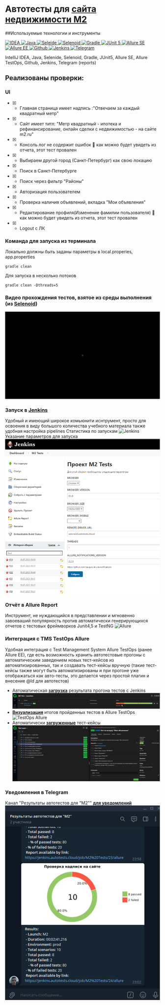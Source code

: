 
# Автотесты для [**сайта недвижимости M2**](https://m2.ru)
##Используемые технологии и инструменты

<a href="https://www.jetbrains.com/idea/">
    <img src="https://starchenkov.pro/qa-guru/img/skills/Intelij_IDEA.svg" width="40" height="40"  alt="IDEA"/>
</a>
<a href="https://www.jetbrains.com/idea/">
    <img src="https://starchenkov.pro/qa-guru/img/skills/Java.svg" width="40" height="40"  alt="Java"/>
</a>
<a href="https://www.jetbrains.com/idea/">
    <img src="https://starchenkov.pro/qa-guru/img/skills/Selenide.svg" width="40" height="40"  alt="Seleide"/>
</a>
<a href="https://www.jetbrains.com/idea/">
    <img src="https://starchenkov.pro/qa-guru/img/skills/Selenoid.svg" width="40" height="40"  alt="Selenoid"/>
</a>
<a href="https://www.jetbrains.com/idea/">
    <img src="https://starchenkov.pro/qa-guru/img/skills/Gradle.svg" width="40" height="40"  alt="Gradle"/>
</a>
<a href="https://www.jetbrains.com/idea/">
    <img src="https://starchenkov.pro/qa-guru/img/skills/JUnit5.svg" width="40" height="40"  alt="JUnit 5"/>
</a>
<a href="https://www.jetbrains.com/idea/">
    <img src="https://starchenkov.pro/qa-guru/img/skills/Allure_Report.svg" width="40" height="40"  alt="Allure SE"/>
</a>
<a href="https://www.jetbrains.com/idea/">
    <img src="https://starchenkov.pro/qa-guru/img/skills/Allure_EE.svg" width="40" height="40"  alt="Allure EE"/>
</a>
<a href="https://www.jetbrains.com/idea/">
    <img src="https://starchenkov.pro/qa-guru/img/skills/Github.svg" width="40" height="40"  alt="Github"/>
</a>
<a href="https://www.jetbrains.com/idea/">
    <img src="https://starchenkov.pro/qa-guru/img/skills/Jenkins.svg" width="40" height="40"  alt="Jenkins"/>
</a>
<a href="https://www.jetbrains.com/idea/">
    <img src="https://starchenkov.pro/qa-guru/img/skills/Telegram.svg" width="40" height="40"  alt="Telegram"/>
</a>


IntelliJ IDEA, Java, Selenide, Selenoid, Gradle, JUnit5, Allure SE, Allure TestOps, Github, Jenkins, Telegram (reports)

## Реализованы проверки:
### UI
- [X] - Главная страница имеет надпись :"Отвечаем за каждый квадратный метр"
- [X] - Сайт имеет титл: "Метр квадратный - ипотека и рефинансирование, онлайн сделки с недвижимостью - на сайте m2.ru"
- [X] - Консоль лог не содержит ошибок :rotating_light: как можно будет увидеть из отчета, этот тест провален
- [X] - Выбираем другой город (Санкт-Петербург) как свою локацию
- [X] - Поиск в Санкт-Петербурге
- [X] - Поиск через фильтр "Районы"
- [X] - Авторизация пользователем
- [X] - Проверка наличия объявлений, вкладка "Мои объявления"
- [X] - Редактирование профиля(Изменение фамилии пользователя) :rotating_light: как можно будет увидеть из отчета, этот тест провален
- [X] - Logout с ЛК
    
### Команда для запуска из терминала
Локально должны быть заданы параметры в local.properies, app.properties
```
gradle clean
```
Для запуска в несколько потоков
```
gradle clean -Dthreads=5
```
### Видео прохождения тестов, взятое из среды выполнения (из [**Selenoid**](https://selenoid.autotests.cloud/#/))
![Selenoid](src/test/resources/files/test.gif)

### Запуск в [**Jenkins**](https://jenkins.autotests.cloud/job/M2%20Tests/build?delay=0sec)
Удобный и имеющий широкое комьюнити иснтрумент, просто для освоения в виду большого количества учебного материала также удобная настройка pipelines
Статистика по запускам
![Jenkins](src/test/resources/files/Jenkins1.bmp
)
Указание параметров для запуска
![Jenkins](src/test/resources/files/Jenkins2.bmp)

### Отчёт в Allure Report
Инструмент, не нуждающийся в представлении и мгновенно завоеваший популярность против автоматически генерирующихся отчетов с тестовых фреймворков Junit4,5 и TestNG
![Allure](src/test/resources/files/AllureReport.bmp)

### Интеграция с TMS TestOps Allure
Удобная интеграция с Test Management System  Allure TestOps (ранее Allure EE), где есть возможность
хранить автотестовые прогоны с автоматическим заведением новых тест-кейсов из автоматизированных, так и создавать тест-кейсы вручную
(такие тест-кейсы также могут быть автоматизированы и при прогоне уже отображаться как авто-тесты, это делается через простой плагин и внесение @Id для автотестов)
- Автоматическая [**загрузка**](https://allure.autotests.cloud/project/279/launches) результата прогона тестов с Jenkins
![TestOps Allure](src/test/resources/files/testOps2.bmp)
- [**Визуализация**](https://allure.autotests.cloud/launch/5368) итогов пройденных тестов в Allure TestOps
![TestOps Allure](src/test/resources/files/testOps1.bmp)
- Автоматически [**загруженные**](https://allure.autotests.cloud/project/279/test-cases?treeId=0) тест-кейсы
![TestOps Allure](src/test/resources/files/testOps3.bmp)
### Уведомления в Telegram
Канал "Результаты автотестов для "M2"" [**для уведомлений**](https://t.me/m2m2m2m2m2m2m2m2m2m2m2m2m22m2)
![Telegram](src/test/resources/files/Telegram.bmp)


